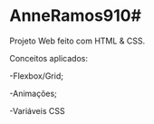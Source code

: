 # AnneRamos910#
Projeto Web feito com HTML & CSS.

Conceitos aplicados:

-Flexbox/Grid;

-Animações;

-Variáveis CSS
